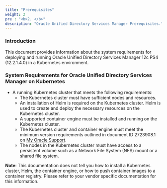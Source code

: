 ```yaml
---
title: "Prerequisites"
weight: 2
pre : "<b>2. </b>"
description: "Oracle Unified Directory Services Manager Prerequisites."
---
```


### Introduction

This document provides information about the system requirements for deploying and running Oracle Unified Directory Services Manager 12c PS4 (12.2.1.4.0) in a Kubernetes environment.

### System Requirements for Oracle Unified Directory Services Manager on Kubernetes

* A running Kubernetes cluster that meets the following requirements:
	* The Kubernetes cluster must have sufficient nodes and resources.
	* An installation of Helm is required on the Kubernetes cluster. Helm is used to create and deploy the necessary resources on the Kubernetes cluster.
	* A supported container engine must be installed and running on the Kubernetes cluster.
    * The Kubernetes cluster and container engine must meet the minimum version requirements outlined in document ID 2723908.1 on [My Oracle Support](https://support.oracle.com).
	* The nodes in the Kubernetes cluster must have access to a persistent volume such as a Network File System (NFS) mount or a shared file system.
	
**Note**: This documentation does not tell you how to install a Kubernetes cluster, Helm, the container engine, or how to push container images to a container registry. 
Please refer to your vendor specific documentation for this information.